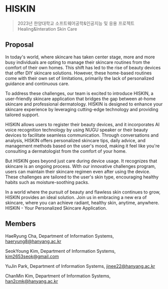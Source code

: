 # HISKIN
> 2023년 한양대학교 소프트웨어공학&인공지능 및 응용 프로젝트 
> Healing&Interation Skin Care

## Proposal

In today's world, where skincare has taken center stage, more and more busy individuals are opting to manage their skincare routines from the comfort of their own homes. This shift has led to the rise of beauty devices that offer DIY skincare solutions. However, these home-based routines come with their own set of limitations, primarily the lack of personalized guidance and continuous care.

To address these challenges, our team is excited to introduce HISKIN, a user-friendly skincare application that bridges the gap between at-home skincare and professional dermatology. HISKIN is designed to enhance your skincare experience by leveraging cutting-edge technology and providing tailored support.

HISKIN allows users to register their beauty devices, and it incorporates AI voice recognition technology by using NUGU speaker or their beauty devices to facilitate seamless communication. Through conversations and analysis, HISKIN offers personalized skincare tips, daily advice, and management methods based on the user's mood, making it feel like you're consulting a dermatologist from the comfort of your home.

But HISKIN goes beyond just care during device usage. It recognizes that skincare is an ongoing process. With our innovative challenges program, users can maintain their skincare regimen even after using the device. These challenges are tailored to the user's skin type, encouraging healthy habits such as moisture-soothing packs.

In a world where the pursuit of beauty and flawless skin continues to grow, HISKIN provides an ideal solution. Join us in embracing a new era of skincare, where you can achieve radiant, healthy skin, anytime, anywhere. HISKIN - Your Personalized Skincare Application.

## Members
HaeRyung Cha, Department of Information Systems, haeryung8@hanyang.ac.kr

SeokYoung Kim, Department of Information Systems, kim2653seok@gmail.com

YuJin Park, Department of Information Systems, jinee22@hanyang.ac.kr

ChanMin Kim, Department of Information Systems, han2cmk@hanyang.ac.kr

